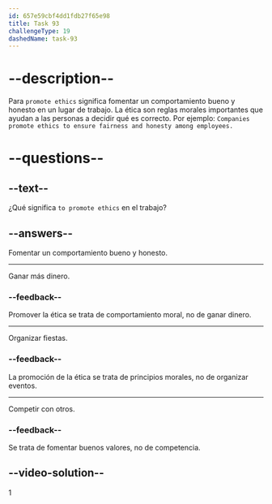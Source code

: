 ```yaml
---
id: 657e59cbf4dd1fdb27f65e98
title: Task 93
challengeType: 19
dashedName: task-93
---
```


# --description--

Para `promote ethics` significa fomentar un comportamiento bueno y honesto en un lugar de trabajo. La ética son reglas morales importantes que ayudan a las personas a decidir qué es correcto. Por ejemplo: `Companies promote ethics to ensure fairness and honesty among employees.`

# --questions--

## --text--

¿Qué significa `to promote ethics` en el trabajo?

## --answers--

Fomentar un comportamiento bueno y honesto.

---

Ganar más dinero.

### --feedback--

Promover la ética se trata de comportamiento moral, no de ganar dinero.

---

Organizar fiestas.

### --feedback--

La promoción de la ética se trata de principios morales, no de organizar eventos.

---

Competir con otros.

### --feedback--

Se trata de fomentar buenos valores, no de competencia.

## --video-solution--

1
